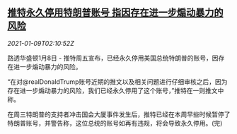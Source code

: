 <!--1610158994000-->
[推特永久停用特朗普账号 指因存在进一步煽动暴力的风险](https://cn.reuters.com/article/twitter-trump-account-violence-risk-0109-idCNKBS29E033)
------

<div><i>2021-01-09T02:10:52Z</i></div><p>路透华盛顿1月8日 - 推特周五宣布，已经永久停用美国总统特朗普的账号，因存在进一步煽动暴力的风险。</p><p>“在对@realDonaldTrump账号近期的推文以及相关问题进行仔细审核之后，因为存在进一步煽动暴力的风险，我们已经永久停用了这个账号，”推特在一则推文中称。</p><p>在周三特朗普的支持者冲击国会大厦事件发生后，推特已经在本周早些时候暂停了特朗普账号，并警告称，这位总统的账号如再有违规，将会导致永久停用。(完)</p>
